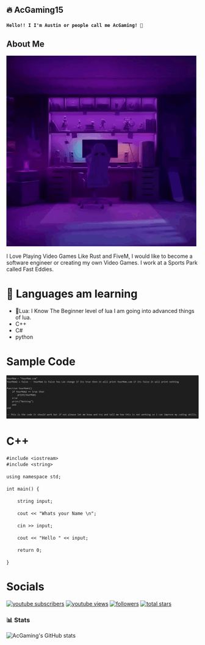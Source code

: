## 🔥 AcGaming15

**`Hello!! I I'm Austin or people call me AcGaming! 👋`**

## About Me
![alt text](image-1.png)

I Love Playing Video Games Like Rust and FiveM, I would like to become a software engineer or creating my own Video Games.
 I work at a Sports Park called Fast Eddies.

##

# 🎈 Languages am learning
- 🔵Lua: I Know The Beginner level of lua I am going into advanced things of lua.
- C++
- C#
- python

#

# Sample Code

![alt text](image-4.png)

#

# C++

```
#include <iostream>
#include <string>

using namespace std;

int main() {

	string input;

	cout << "Whats your Name \n";

	cin >> input;

	cout << "Hello " << input;

	return 0;

}
```

# Socials

 <p align="left">
      <a href="https://www.youtube.com/@AcGaming1514?sub_confirmation=1">
         <img alt="youtube subscribers" title="Subscribe to my YouTube channel" src="https://custom-icon-badges.demolab.com/youtube/channel/subscribers/UCSpxN00eev2Jalb1dXSLEZQ?color=%23E05D44&label=SUBSCRIBE&logo=video&logoColor=white&style=for-the-badge&labelColor=CE4630"/></a> 
      <a href="https://www.youtube.com/c/fknight">
         <img alt="youtube views" title="YouTube views" src="https://custom-icon-badges.demolab.com/youtube/channel/views/UCSpxN00eev2Jalb1dXSLEZQ?color=%23E1AD0E&logo=eye&logoColor=white&style=for-the-badge&labelColor=C79600"/></a> 
      <a href="https://github.com/austincabler13?tab=followers">
         <img alt="followers" title="Follow me on Github" src="https://custom-icon-badges.demolab.com/github/followers/austincabler13?color=236ad3&labelColor=1155ba&style=for-the-badge&logo=person-add&label=Follow&logoColor=white"/></a>
      <a href="https://github.com/austincabler13?tab=repositories&sort=stargazers">
         <img alt="total stars" title="Total stars on GitHub" src="https://custom-icon-badges.demolab.com/github/stars/austincabler13?color=55960c&style=for-the-badge&labelColor=488207&logo=star"/></a>
   </p>

### 📊 Stats

![AcGaming's GitHub stats](https://github-readme-stats.vercel.app/api?username=austincabler13&show_icons=true&theme=gruvbox)
